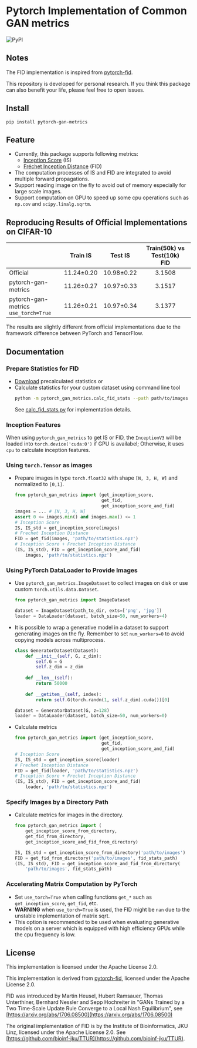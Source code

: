# Pytorch Implementation of Common GAN metrics

![PyPI](https://img.shields.io/pypi/v/pytorch-gan-metrics)

## Notes
The FID implementation is inspired from [pytorch-fid](https://github.com/mseitzer/pytorch-fid).

This repository is developed for personal research. If you think this package can also benefit your life, please feel free to open issues.

## Install
```
pip install pytorch-gan-metrics
```

## Feature
- Currently, this package supports following metrics:
  - [Inception Score](https://github.com/openai/improved-gan) (IS)
  - [Fréchet Inception Distance](https://github.com/bioinf-jku/TTUR) (FID)
- The computation processes of IS and FID are integrated to avoid multiple forward propagations.
- Support reading image on the fly to avoid out of memory especially for large scale images.
- Support computation on GPU to speed up some cpu operations such as `np.cov` and `scipy.linalg.sqrtm`.

## Reproducing Results of Official Implementations on CIFAR-10

|                   |Train IS  |Test IS   |Train(50k) vs Test(10k)<br>FID|
|-------------------|:--------:|:--------:|:----------------------------:|
|Official           |11.24±0.20|10.98±0.22|3.1508                        |
|pytorch-gan-metrics|11.26±0.27|10.97±0.33|3.1517                        |
|pytorch-gan-metrics<br>`use_torch=True`|11.26±0.21|10.97±0.34|3.1377                        |
    
The results are slightly different from official implementations due to the framework difference between PyTorch and TensorFlow.

## Documentation

### Prepare Statistics for FID
- [Download](https://drive.google.com/drive/folders/1UBdzl6GtNMwNQ5U-4ESlIer43tNjiGJC?usp=sharing) precalculated statistics or
- Calculate statistics for your custom dataset using command line tool
    ```bash
    python -m pytorch_gan_metrics.calc_fid_stats --path path/to/images --output name.npz
    ```
    See [calc_fid_stats.py](./pytorch_gan_metrics/calc_fid_stats.py) for implementation details.

### Inception Features
When using `pytorch_gan_metrics` to get IS or FID, the `InceptionV3` will be loaded into `torch.device('cuda:0')` if GPU is availabel; Otherwise, it uses `cpu` to calculate inception features.

### Using `torch.Tensor` as images
- Prepare images in type `torch.float32` with shape `[N, 3, H, W]` and normalized to `[0,1]`.
    ```python
    from pytorch_gan_metrics import (get_inception_score,
                                     get_fid,
                                     get_inception_score_and_fid)
    images = ... # [N, 3, H, W]
    assert 0 <= images.min() and images.max() <= 1
    # Inception Score
    IS, IS_std = get_inception_score(images)
    # Frechet Inception Distance
    FID = get_fid(images, 'path/to/statistics.npz')
    # Inception Score + Frechet Inception Distance
    (IS, IS_std), FID = get_inception_score_and_fid(
        images, 'path/to/statistics.npz')

    ```

### Using PyTorch DataLoader to Provide Images
- Use `pytorch_gan_metrics.ImageDataset` to collect images on disk or use custom `torch.utils.data.Dataset`.
    ```python
    from pytorch_gan_metrics import ImageDataset

    dataset = ImageDataset(path_to_dir, exts=['png', 'jpg'])
    loader = DataLoader(dataset, batch_size=50, num_workers=4)
    ```
- It is possible to wrap a generative model in a dataset to support generating images on the fly. Remember to set `num_workers=0` to avoid copying models across multiprocess.
    ```python
    class GeneratorDataset(Dataset):
        def __init__(self, G, z_dim):
            self.G = G
            self.z_dim = z_dim
        
        def __len__(self):
            return 50000
        
        def __getitem__(self, index):
            return self.G(torch.randn(1, self.z_dim).cuda())[0]
    
    dataset = GeneratorDataset(G, z=128)
    loader = DataLoader(dataset, batch_size=50, num_workers=0)
    ```
- Calculate metrics
    ```python
    from pytorch_gan_metrics import (get_inception_score,
                                     get_fid,
                                     get_inception_score_and_fid)
    # Inception Score
    IS, IS_std = get_inception_score(loader)
    # Frechet Inception Distance
    FID = get_fid(loader, 'path/to/statistics.npz')
    # Inception Score + Frechet Inception Distance
    (IS, IS_std), FID = get_inception_score_and_fid(
        loader, 'path/to/statistics.npz')
    ```

### Specify Images by a Directory Path
- Calculate metrics for images in the directory.
    ```python
    from pytorch_gan_metrics import (
        get_inception_score_from_directory,
        get_fid_from_directory,
        get_inception_score_and_fid_from_directory)
    
    IS, IS_std = get_inception_score_from_directory('path/to/images')
    FID = get_fid_from_directory('path/to/images', fid_stats_path)
    (IS, IS_std), FID = get_inception_score_and_fid_from_directory(
        'path/to/images', fid_stats_path)
    ```

### Accelerating Matrix Computation by PyTorch
- Set `use_torch=True` when calling functions `get_*` such as `get_inception_score`, `get_fid`, etc.
- **WARNING** when `use_torch=True` is used, the FID might be `nan` due to the unstable implementation of matrix sqrt.
- This option is recommended to be used when evaluating generative models on a server which is equipped with high efficiency GPUs while the cpu frequency is low.

## License

This implementation is licensed under the Apache License 2.0.

This implementation is derived from [pytorch-fid](https://github.com/mseitzer/pytorch-fid), licensed under the Apache License 2.0.

FID was introduced by Martin Heusel, Hubert Ramsauer, Thomas Unterthiner, Bernhard Nessler and Sepp Hochreiter in "GANs Trained by a Two Time-Scale Update Rule Converge to a Local Nash Equilibrium", see [https://arxiv.org/abs/1706.08500](https://arxiv.org/abs/1706.08500)

The original implementation of FID is by the Institute of Bioinformatics, JKU Linz, licensed under the Apache License 2.0.
See [https://github.com/bioinf-jku/TTUR](https://github.com/bioinf-jku/TTUR).